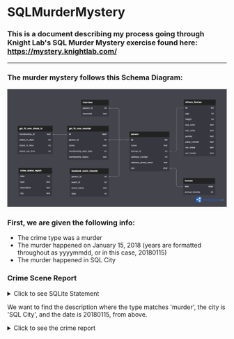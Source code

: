 # SQLMurderMystery
### This is a document describing my process going through Knight Lab's SQL Murder Mystery exercise found here: https://mystery.knightlab.com/

---
### The murder mystery follows this Schema Diagram:
![image](https://github.com/arinotsorry/SQLMurderMystery/blob/main/Schema%20Diagram.png)

### First, we are given the following info:
- The crime type was a murder
- The murder happened on January 15, 2018 (years are formatted throughout as yyyymmdd, or in this case, 20180115)
- The murder happened in SQL City

### Crime Scene Report
  <details>
    <summary>Click to see SQLite Statement</summary>

```sql
SELECT description
  FROM crime_scene_report
  WHERE date = 20180115 AND type = 'murder' AND city = 'SQL City'
```
  </details>
  
  We want to find the description where the type matches 'murder', the city is 'SQL City', and the date is 20180115, from above.
  
  
  <details>
    <summary>Click to see the crime report</summary>

  
  > Security footage shows that there were 2 witnesses.
  > The first witness lives at the last house on "Northwestern Dr". 
  > The second witness, named Annabel, lives somewhere on "Franklin Ave"."
  </details>


  
